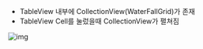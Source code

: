 - TableView 내부에 CollectionView(WaterFallGrid)가 존재</br>
- TableView Cell를 눌렀을때 CollectionView가 펼쳐짐</br>

![img](https://github.com/JangJaeHyung1/TableViewInCollectionView/assets/37135479/0d53c14d-b633-4a92-9ec9-08ef4c930de5)
